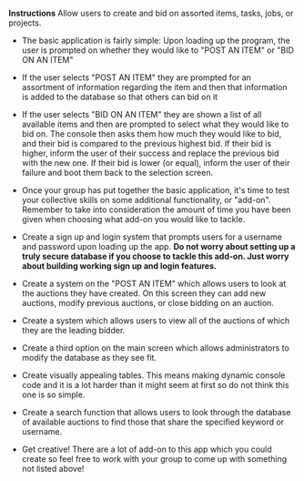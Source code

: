 **Instructions**
Allow users to create and bid on assorted items, tasks, jobs, or projects.

- The basic application is fairly simple: Upon loading up the program, the user is prompted on whether they would like to "POST AN ITEM" or "BID ON AN ITEM"

- If the user selects "POST AN ITEM" they are prompted for an assortment of information regarding the item and then that information is added to the database so that others can bid on it

- If the user selects "BID ON AN ITEM" they are shown a list of all available items and then are prompted to select what they would like to bid on. The console then asks them how much they would like to bid, and their bid is compared to the previous highest bid. If their bid is higher, inform the user of their success and replace the previous bid with the new one. If their bid is lower (or equal), inform the user of their failure and boot them back to the selection screen.

- Once your group has put together the basic application, it's time to test your collective skills on some additional functionality, or "add-on". Remember to take into consideration the amount of time you have been given when choosing what add-on you would like to tackle.

- Create a sign up and login system that prompts users for a username and password upon loading up the app. **Do not worry about setting up a truly secure database if you choose to tackle this add-on. Just worry about building working sign up and login features.**

- Create a system on the "POST AN ITEM" which allows users to look at the auctions they have created. On this screen they can add new auctions, modify previous auctions, or close bidding on an auction.

- Create a system which allows users to view all of the auctions of which they are the leading bidder.

- Create a third option on the main screen which allows administrators to modify the database as they see fit.

- Create visually appealing tables. This means making dynamic console code and it is a lot harder than it might seem at first so do not think this one is so simple.

- Create a search function that allows users to look through the database of available auctions to find those that share the specified keyword or username.

- Get creative! There are a lot of add-on to this app which you could create so feel free to work with your group to come up with something not listed above!